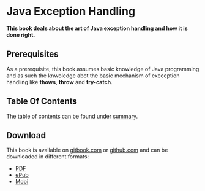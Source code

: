 # Java Exception Handling

**This book deals about the art of Java exception handling and how it is done right.**

## Prerequisites

As a prerequisite, this book assumes basic knowledge of Java programming and as such the knwoledge abot the basic mechanism of exeception handling like **thows**, **throw** and **try-catch**.

## Table Of Contents

The table of contents can be found under [summary](/SUMMARY.md).

## Download

This book is available on [gitbook.com](https://zaplatynski.gitbooks.io/java-exception-handling) or [github.com](https://github.com/zaplatynski/java-exception-handling) and can be downloaded in different formats:

* [PDF](https://www.gitbook.com/download/pdf/book/zaplatynski/java-exception-handling)
* [ePub](https://www.gitbook.com/download/epub/book/zaplatynski/java-exception-handling)
* [Mobi](https://www.gitbook.com/download/mobi/book/zaplatynski/java-exception-handling)



